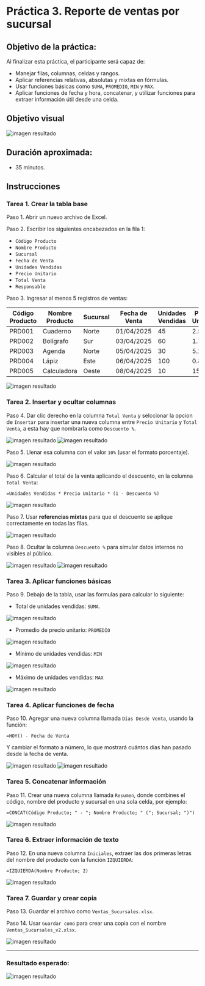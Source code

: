 # Práctica 3. Reporte de ventas por sucursal

## Objetivo de la práctica:

Al finalizar esta práctica, el participante será capaz de:
- Manejar filas, columnas, celdas y rangos.
- Aplicar referencias relativas, absolutas y mixtas en fórmulas.
- Usar funciones básicas como `SUMA`, `PROMEDIO`, `MIN` y `MAX`.
- Aplicar funciones de fecha y hora, concatenar, y utilizar funciones para extraer información útil desde una celda.

## Objetivo visual

![imagen resultado](../images/cap3_obj.png)

## Duración aproximada:

- 35 minutos.

## Instrucciones 

### Tarea 1. **Crear la tabla base**

Paso 1. Abrir un nuevo archivo de Excel.

Paso 2. Escribir los siguientes encabezados en la fila 1:

- `Código Producto`
- `Nombre Producto`
- `Sucursal`
- `Fecha de Venta`
- `Unidades Vendidas`
- `Precio Unitario`
- `Total Venta`
- `Responsable`

Paso 3. Ingresar al menos 5 registros de ventas:

| Código Producto | Nombre Producto | Sucursal | Fecha de Venta | Unidades Vendidas | Precio Unitario | Total Venta | Responsable |
|-----------------|------------------|----------|----------------|-------------------|------------------|--------------|-------------|
| PRD001          | Cuaderno         | Norte    | 01/04/2025     | 45                | 2.50             |              | Ana López   |
| PRD002          | Bolígrafo        | Sur      | 03/04/2025     | 60                | 1.75             |              | Carlos Ruiz |
| PRD003          | Agenda           | Norte    | 05/04/2025     | 30                | 5.20             |              | Ana López   |
| PRD004          | Lápiz            | Este     | 06/04/2025     | 100               | 0.80             |              | María Soto  |
| PRD005          | Calculadora      | Oeste    | 08/04/2025     | 10                | 15.00            |              | Laura Díaz  |

![imagen resultado](../images/cap3_1.png)

### Tarea 2. **Insertar y ocultar columnas**

Paso 4. Dar clic derecho en la columna `Total Venta` y selccionar la opcion de `Insertar` para insertar una nueva columna entre `Precio Unitario` y `Total Venta`, a esta hay que nombrarla como `Descuento %`.

![imagen resultado](../images/cap3_2.png)
![imagen resultado](../images/cap3_3.png)

Paso 5. Llenar esa columna con el valor `10%` (usar el formato porcentaje).

![imagen resultado](../images/cap3_4.png)

Paso 6. Calcular el total de la venta aplicando el descuento, en la columna `Total Venta`:

```excel
=Unidades Vendidas * Precio Unitario * (1 - Descuento %)
```

![imagen resultado](../images/cap3_5.png)

Paso 7. Usar **referencias mixtas** para que el descuento se aplique correctamente en todas las filas.

![imagen resultado](../images/cap3_6.png)

Paso 8. Ocultar la columna `Descuento %` para simular datos internos no visibles al público.

![imagen resultado](../images/cap3_7.png)
![imagen resultado](../images/cap3_8.png)

### Tarea 3. **Aplicar funciones básicas**

Paso 9. Debajo de la tabla, usar las formulas para calcular lo siguiente:
- Total de unidades vendidas: `SUMA`.

![imagen resultado](../images/cap3_9.png)

- Promedio de precio unitario: `PROMEDIO`

![imagen resultado](../images/cap3_10.png)

- Mínimo de unidades vendidas: `MIN`

![imagen resultado](../images/cap3_11.png)

- Máximo de unidades vendidas: `MAX`

![imagen resultado](../images/cap3_12.png)

### Tarea 4. **Aplicar funciones de fecha**

Paso 10. Agregar una nueva columna llamada `Días Desde Venta`, usando la función:
```excel
=HOY() - Fecha de Venta
```
Y cambiar el formato a número, lo que mostrará cuántos días han pasado desde la fecha de venta. 

![imagen resultado](../images/cap3_13.png)
![imagen resultado](../images/cap3_14.png)

### Tarea 5. **Concatenar información**

Paso 11. Crear una nueva columna llamada `Resumen`, donde combines el código, nombre del producto y sucursal en una sola celda, por ejemplo:

```excel
=CONCAT(Código Producto; " - "; Nombre Producto; " ("; Sucursal; ")")
```

![imagen resultado](../images/cap3_15.png)

### Tarea 6. **Extraer información de texto**

Paso 12. En una nueva columna `Iniciales`, extraer las dos primeras letras del nombre del producto con la función `IZQUIERDA`:
```excel
=IZQUIERDA(Nombre Producto; 2)
```

![imagen resultado](../images/cap3_16.png)

### Tarea 7. **Guardar y crear copia**

Paso 13. Guardar el archivo como `Ventas_Sucursales.xlsx`.

Paso 14. Usar `Guardar como` para crear una copia con el nombre `Ventas_Sucursales_v2.xlsx`.

![imagen resultado](..\images\cap3_17.png)

---

### Resultado esperado:

![imagen resultado](..\images\cap3_resultado.png)
